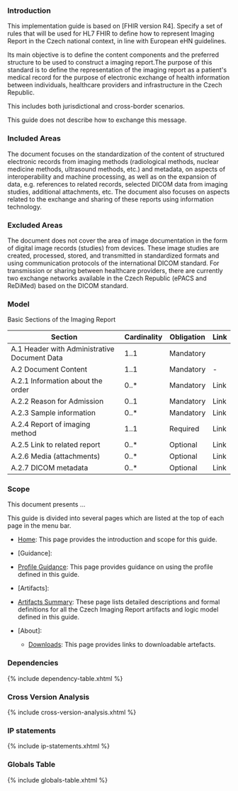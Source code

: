 ### Introduction 
This implementation guide is based on [FHIR version R4]. Specify a set of rules that will be used for HL7 FHIR to define how to represent Imaging Report in the Czech national context, in line with European eHN guidelines.

Its main objective is to define the content components and the preferred structure to be used to construct a imaging report.The purpose of this standard is to define the representation of the imaging report as a patient's medical record for the purpose of electronic exchange of health information between individuals, healthcare providers and infrastructure in the Czech Republic. 

This includes both jurisdictional and cross-border scenarios.

This guide does not describe how to exchange this message.

### Included Areas
The document focuses on the standardization of the content of structured electronic records from imaging methods (radiological methods, nuclear medicine methods, ultrasound methods, etc.) and metadata, on aspects of interoperability and machine processing, as well as on the expansion of data, e.g. references to related records, selected DICOM data from imaging studies, additional attachments, etc. The document also focuses on aspects related to the exchange and sharing of these reports using information technology.

### Excluded Areas
The document does not cover the area of image documentation in the form of digital image records (studies) from devices. These image studies are created, processed, stored, and transmitted in standardized formats and using communication protocols of the international DICOM standard. For transmission or sharing between healthcare providers, there are currently two exchange networks available in the Czech Republic (ePACS and ReDiMed) based on the DICOM standard.

### Model
Basic Sections of the Imaging Report

| Section |	Cardinality	| Obligation | Link |
| - | - | - | - |
| A.1 Header with Administrative Document Data | 1..1 |	Mandatory |  |
| A.2 Document Content | 1..1 | Mandatory | - |
| A.2.1 Information about the order | 0..* | Mandatory | Link |
| A.2.2 Reason for Admission | 0..1 | Mandatory | Link |
| A.2.3 Sample information | 0..* | Mandatory | Link |
| A.2.4 Report of imaging method | 1..1 | Required | Link |
| A.2.5 Link to related report | 0..* | Optional | Link |
| A.2.6 Media (attachments) | 0..* | Optional | Link |
| A.2.7 DICOM metadata | 0..*| Optional| Link |

### Scope
This document presents ...

This guide is divided into several pages which are listed at the top of each page in the menu bar.

- [Home](index.html): This page provides the introduction and scope for this guide.
- [Guidance]:
 - [Profile Guidance](profile-guidance.html): This page provides guidance on using the profile defined in this guide.  
- [Artifacts]:
 - [Artifacts Summary](artifacts.html): These page lists detailed descriptions and formal definitions for all the Czech Imaging Report artifacts and logic model defined in this guide.

- [About]:
  - [Downloads](downloads.html): This page provides links to downloadable artefacts.


### Dependencies

{% include dependency-table.xhtml %}

### Cross Version Analysis

{% include cross-version-analysis.xhtml %}

### IP statements

{% include ip-statements.xhtml %}

### Globals Table
{% include globals-table.xhtml %}

